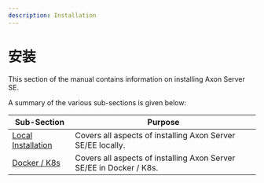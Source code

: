 ```yaml
---
description: Installation
---
```


# 安装

This section of the manual contains information on installing Axon Server SE.

A summary of the various sub-sections is given below:

| Sub-Section                               | Purpose                                                             |
| ----------------------------------------- | ------------------------------------------------------------------- |
| [Local Installation](local-installation/) | Covers all aspects of installing Axon Server SE/EE locally.         |
| [Docker / K8s](docker-k8s/)               | Covers all aspects of installing Axon Server SE/EE in Docker / K8s. |
